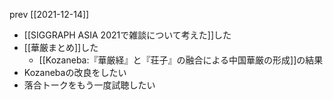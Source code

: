
prev [[2021-12-14]]
- [[SIGGRAPH ASIA 2021で雑談について考えた]]した
- [[華厳まとめ]]した
    - [[Kozaneba:『華厳経』と『荘子』の融合による中国華厳の形成]]の結果
- Kozanebaの改良をしたい
- 落合トークをもう一度試聴したい

